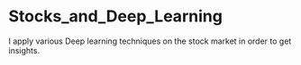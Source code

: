 # Stocks_and_Deep_Learning
I apply various Deep learning techniques on the stock market in order to get insights.
